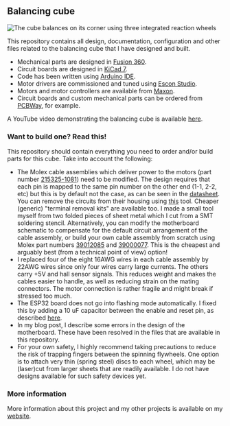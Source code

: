 ## Balancing cube

![The cube balances on its corner using three integrated reaction wheels](media/cube.jpg)

This repository contains all design, documentation, configuration and other files related to the balancing cube that I have designed and built.
* Mechanical parts are designed in [Fusion 360](https://www.autodesk.com/products/fusion-360/personal).
* Circuit boards are designed in [KiCad 7](https://www.kicad.org/download/windows/).
* Code has been written using [Arduino IDE](https://docs.arduino.cc/software/ide-v2/tutorials/getting-started/ide-v2-downloading-and-installing/).
* Motor drivers are commissioned and tuned using [Escon Studio](https://www.maxongroup.nl/maxon/view/content/ESCON-Detailsite?isoCode=nl).
* Motors and motor controllers are available from [Maxon](https://www.maxongroup.com/maxon/view/content/index).
* Circuit boards and custom mechanical parts can be ordered from [PCBWay](https://www.pcbway.com/rapid-prototyping/), for example.

A YouTube video demonstrating the balancing cube is available [here](https://youtu.be/zGclFqkZBsk).

### Want to build one? Read this!

This repository should contain everything you need to order and/or build parts for this cube. Take into account the following:

* The Molex cable assemblies which deliver power to the motors (part number [215325-1081](https://mouser.com/ProductDetail/Molex/215325-1081?qs=DuoOggApuK9vh2w3ntfmSQ%3D%3D)) need to be modified. The design requires that each pin is mapped to the same pin number on the other end (1-1, 2-2, etc) but this is by default not the case, as can be seen in the [datasheet](https://www.molex.com/content/dam/molex/molex-dot-com/products/automated/en-us/salesdrawingpdf/215/215325/2153251081_sd.pdf). You can remove the circuits from their housing using [this](https://www.digikey.nl/nl/products/detail/molex/0011030044/210947) tool. Cheaper (generic) "terminal removal kits" are available too. I made a small tool myself from two folded pieces of sheet metal which I cut from a SMT soldering stencil. Alternatively, you can modify the motherboard schematic to compensate for the default circuit arrangement of the cable assembly, or build your own cable assembly from scratch using Molex part numbers [39012085](https://www.molex.com/en-us/products/part-detail/39012085) and [39000077](https://www.molex.com/en-us/products/part-detail/39000077). This is the cheapest and arguably best (from a technical point of view) option!
* I replaced four of the eight 16AWG wires in each cable assembly by 22AWG wires since only four wires carry large currents. The others carry +5V and hall sensor signals. This reduces weight and makes the cables easier to handle, as well as reducing strain on the mating connectors. The motor connection is rather fragile and might break if stressed too much.
* The ESP32 board does not go into flashing mode automatically. I fixed this by adding a 10 uF capacitor between the enable and reset pin, as described [here](https://randomnerdtutorials.com/solved-failed-to-connect-to-esp32-timed-out-waiting-for-packet-header/).
* In my blog post, I describe some errors in the design of the motherboard. These have been resolved in the files that are available in this repository.
* For your own safety, I highly recommend taking precautions to reduce the risk of trapping fingers between the spinning flywheels. One option is to attach very thin (spring steel) discs to each wheel, which may be (laser)cut from larger sheets that are readily available. I do not have designs available for such safety devices yet.

### More information

More information about this project and my other projects is available on my [website](https://willempennings.nl/balancing-cube/).

